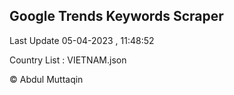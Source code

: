 

## Google Trends Keywords Scraper 
 
Last Update 05-04-2023 , 11:48:52

Country List :
VIETNAM.json



© Abdul Muttaqin 
